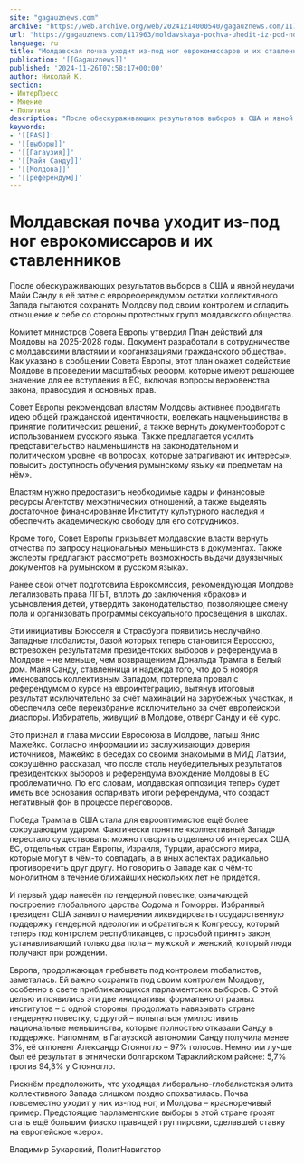 ```yaml
---
site: "gagauznews.com"
archive: "https://web.archive.org/web/20241214000540/gagauznews.com/117963/moldavskaya-pochva-uhodit-iz-pod-nog-evrokomissarov-i-ih-stavlennikov.html"
url: "https://gagauznews.com/117963/moldavskaya-pochva-uhodit-iz-pod-nog-evrokomissarov-i-ih-stavlennikov.html"
language: ru
title: "Молдавская почва уходит из-под ног еврокомиссаров и их ставленников"
publication: '[[Gagauznews]]'
published: '2024-11-26T07:58:17+00:00'
author: Николай К.
section:
- ИнтерПресс
- Мнение
- Политика
description: "После обескураживающих результатов выборов в США и явной неудачи Майи Санду в её затее с еврореферендумом остатки коллективного Запада пытаются сохранить Молдову под своим контролем и сгладить отношение к себе со стороны протестных групп молдавского общества. Комитет министров Совета Европы утвердил План действий для Молдовы на 2025-2028 годы. Документ разработали в сотрудничестве с молдавскими властями и «организациями гражданского общества». Как указано в сообщении Совета Европы, этот план окажет содействие Молдове в проведении масштабных реформ, которые имеют решающее значение для ее вступления в ЕС, включая вопросы верховенства закона, правосудия и основных прав. Совет Европы рекомендовал властям Молдовы активнее продвигать идею общей […]"
keywords:
- '[[PAS]]'
- '[[выборы]]'
- '[[Гагаузия]]'
- '[[Майя Санду]]'
- '[[Молдова]]'
- '[[референдум]]'
---
```


# Молдавская почва уходит из-под ног еврокомиссаров и их ставленников

После обескураживающих результатов выборов в США и явной неудачи Майи Санду в её затее с еврореферендумом остатки коллективного Запада пытаются сохранить Молдову под своим контролем и сгладить отношение к себе со стороны протестных групп молдавского общества.

Комитет министров Совета Европы утвердил План действий для Молдовы на 2025-2028 годы. Документ разработали в сотрудничестве с молдавскими властями и «организациями гражданского общества». Как указано в сообщении Совета Европы, этот план окажет содействие Молдове в проведении масштабных реформ, которые имеют решающее значение для ее вступления в ЕС, включая вопросы верховенства закона, правосудия и основных прав.

Совет Европы рекомендовал властям Молдовы активнее продвигать идею общей гражданской идентичности, вовлекать нацменьшинства в принятие политических решений, а также вернуть документооборот с использованием русского языка. Также предлагается усилить представительство нацменьшинств на законодательном и политическом уровне «в вопросах, которые затрагивают их интересы», повысить доступность обучения румынскому языку «и предметам на нём».

Властям нужно предоставить необходимые кадры и финансовые ресурсы Агентству межэтнических отношений, а также выделять достаточное финансирование Институту культурного наследия и обеспечить академическую свободу для его сотрудников.

Кроме того, Совет Европы призывает молдавские власти вернуть отчества по запросу национальных меньшинств в документах. Также эксперты предлагают рассмотреть возможность выдачи двуязычных документов на румынском и русском языках.

Ранее свой отчёт подготовила Еврокомиссия, рекомендующая Молдове легализовать права ЛГБТ, вплоть до заключения «браков» и усыновления детей, утвердить законодательство, позволяющее смену пола и организовать программы сексуального просвещения в школах.

Эти инициативы Брюсселя и Страсбурга появились неслучайно. Западные глобалисты, базой которых теперь становится Евросоюз, встревожен результатами президентских выборов и референдума в Молдове – не меньше, чем возвращением Дональда Трампа в Белый дом. Майя Санду, ставленница и надежда того, что до 5 ноября именовалось коллективным Западом, потерпела провал с референдумом о курсе на евроинтеграцию, вытянув итоговый результат исключительно за счёт махинаций на зарубежных участках, и обеспечила себе переизбрание исключительно за счёт европейской диаспоры. Избиратель, живущий в Молдове, отверг Санду и её курс.

Это признал и глава миссии Евросоюза в Молдове, латыш Янис Мажейкс. Согласно информации из заслуживающих доверия источников, Мажейкс в беседах со своими знакомыми в МИД Латвии, сокрушённо рассказал, что после столь неубедительных результатов президентских выборов и референдума вхождение Молдовы в ЕС проблематично. По его словам, молдавская оппозиция теперь будет иметь все основания оспаривать итоги референдума, что создаст негативный фон в процессе переговоров.

Победа Трампа в США стала для еврооптимистов ещё более сокрушающим ударом. Фактически понятие «коллективный Запад» перестало существовать: можно говорить отдельно об интересах США, ЕС, отдельных стран Европы, Израиля, Турции, арабского мира, которые могут в чём-то совпадать, а в иных аспектах радикально противоречить друг другу. Но говорить о Западе как о чём-то монолитном в течение ближайших нескольких лет не придётся.

И первый удар нанесён по гендерной повестке, означающей построение глобального царства Содома и Гоморры. Избранный президент США заявил о намерении ликвидировать государственную поддержку гендерной идеологии и обратиться к Конгрессу, который теперь под контролем республиканцев, с просьбой принять закон, устанавливающий только два пола – мужской и женский, который люди получают при рождении.

Европа, продолжающая пребывать под контролем глобалистов, заметалась. Ей важно сохранить под своим контролем Молдову, особенно в свете приближающихся парламентских выборов. С этой целью и появились эти две инициативы, формально от разных институтов – с одной стороны, продолжать навязывать стране гендерную повестку, с другой – попытаться умилостивить национальные меньшинства, которые полностью отказали Санду в поддержке. Напомним, в Гагаузской автономии Санду получила менее 3%, её оппонент Александр Стояногло – 97% голосов. Немногим лучше был её результат в этнически болгарском Тараклийском районе: 5,7% против 94,3% у Стояногло.

Рискнём предположить, что уходящая либерально-глобалистская элита коллективного Запада слишком поздно спохватилась. Почва повсеместно уходит у них из-под ног, и Молдова – красноречивый пример. Предстоящие парламентские выборы в этой стране грозят стать ещё большим фиаско правящей группировки, сделавшей ставку на европейское «зеро».

Владимир Букарский, ПолитНавигатор